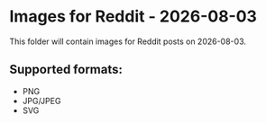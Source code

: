 # Images for Reddit - 2026-08-03

This folder will contain images for Reddit posts on 2026-08-03.

## Supported formats:
- PNG
- JPG/JPEG
- SVG
